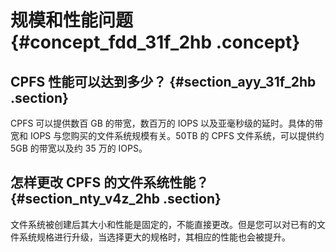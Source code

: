 # 规模和性能问题 {#concept_fdd_31f_2hb .concept}

## CPFS 性能可以达到多少？ {#section_ayy_31f_2hb .section}

CPFS 可以提供数百 GB 的带宽，数百万的 IOPS 以及亚毫秒级的延时。具体的带宽和 IOPS 与您购买的文件系统规模有关。50TB 的 CPFS 文件系统，可以提供约 5GB 的带宽以及约 35 万的 IOPS。

## 怎样更改 CPFS 的文件系统性能？ {#section_nty_v4z_2hb .section}

文件系统被创建后其大小和性能是固定的，不能直接更改。但是您可以对已有的文件系统规格进行升级，当选择更大的规格时，其相应的性能也会被提升。

